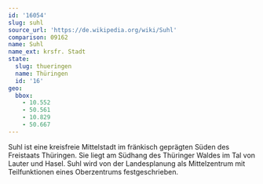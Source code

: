 ```yaml
---
id: '16054'
slug: suhl
source_url: 'https://de.wikipedia.org/wiki/Suhl'
comparison: 09162
name: Suhl
name_ext: krsfr. Stadt
state:
  slug: thueringen
  name: Thüringen
  id: '16'
geo:
  bbox:
    - 10.552
    - 50.561
    - 10.829
    - 50.667
---
```


Suhl ist eine kreisfreie Mittelstadt im fränkisch geprägten Süden des Freistaats Thüringen. Sie liegt am Südhang des Thüringer Waldes im Tal von Lauter und Hasel. Suhl wird von der Landesplanung als Mittelzentrum mit Teilfunktionen eines Oberzentrums festgeschrieben.
